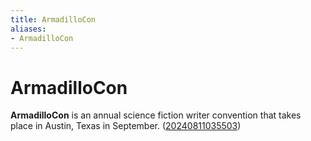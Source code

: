 ```yaml
---
title: ArmadilloCon
aliases:
- ArmadilloCon
---
```


# ArmadilloCon

**ArmadilloCon** is an annual science fiction writer convention that takes place in Austin, Texas in September. ([20240811035503](../entries/20240811035503.md))
